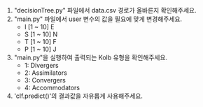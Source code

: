1. "decisionTree.py" 파일에서 data.csv 경로가 올바른지 확인해주세요.
2. "main.py" 파일에서 user 변수의 값을 필요에 맞게 변경해주세요.
    - I [1 ~ 10] E
    - S [1 ~ 10] N
    - T [1 ~ 10] F
    - P [1 ~ 10] J
3. "main.py"을 실행하여 출력되는 Kolb 유형을 확인해주세요.
    - 1: Divergers
    - 2: Assimilators
    - 3: Convergers
    - 4: Accommodators
4. 'clf.predict()'의 결과값을 자유롭게 사용해주세요.